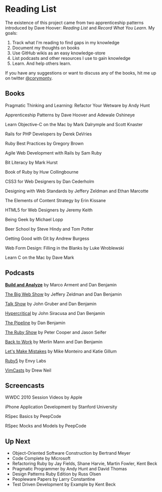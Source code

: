 # Reading List

The existence of this project came from two apprenticeship patterns introduced by Dave Hoover: _Reading List_ and _Record What You Learn_. My goals:

1. Track what I'm reading to find gaps in my knowledge
2. Document my thoughts on books
3. Use GitHub wikis as an easy knowledge-store
4. List podcasts and other resources I use to gain knowledge
5. Learn. And help others learn.

If you have any suggestions or want to discuss any of the books, hit me up on twitter [@corymonty][1].

[1]: http://www.twitter.com/corymonty "You should follow me on twitter"


## Books

Pragmatic Thinking and Learning: Refactor Your Wetware by Andy Hunt

Apprenticeship Patterns by Dave Hoover and Adewale Oshineye

Learn Objective-C on the Mac by Mark Dalrymple and Scott Knaster

Rails for PHP Developers by Derek DeVries

Ruby Best Practices by Gregory Brown

Agile Web Development with Rails by Sam Ruby

Bit Literacy by Mark Hurst

Book of Ruby by Huw Collingbourne

CSS3 for Web Designers by Dan Cederholm

Designing with Web Standards by Jeffery Zeldman and Ethan Marcotte

The Elements of Content Strategy by Erin Kissane

HTML5 for Web Designers by Jeremy Keith

Being Geek by Michael Lopp

Beer School by Steve Hindy and Tom Potter

Getting Good with Git by Andrew Burgess

Web Form Design: Filling in the Blanks by Luke Wroblewski

Learn C on the Mac by Dave Mark

## Podcasts

[**Build and Analyze**][1] by Marco Arment and Dan Benjamin

[The Big Web Show][2] by Jeffery Zeldman and Dan Benjamin

[Talk Show][3] by John Gruber and Dan Benjamin

[Hypercritical][4] by John Siracusa and Dan Benjamin

[The Pipeline][5] by Dan Benjamin

[The Ruby Show][6] by Peter Cooper and Jason Seifer

[Back to Work][7] by Merlin Mann and Dan Benjamin

[Let's Make Mistakes][8] by Mike Monteiro and Katie Gillum

[Ruby5][9] by Envy Labs

[VimCasts][10] by Drew Neil


[1]: http://5by5.tv/buildanalyze
[2]: http://5by5.tv/bigwebshow
[3]: http://5by5.tv/talkshow
[4]: http://5by5.tv/hypercritical
[5]: http://5by5.tv/pipeline
[6]: http://rubyshow.com/
[7]: http://5by5.tv/b2w
[8]: http://5by5.tv/mistakes
[9]: http://ruby5.envylabs.com/
[10]: http://vimcasts.org/

## Screencasts

WWDC 2010 Session Videos by Apple

iPhone Application Development by Stanford University

RSpec Basics by PeepCode

RSpec Mocks and Models by PeepCode

## Up Next

* Object-Oriented Software Construction by Bertrand Meyer
* Code Complete by Microsoft
* Refactoring Ruby by Jay Fields, Shane Harvie, Martin Fowler, Kent Beck
* Pragmatic Programmer by Andy Hunt and David Thomas
* Design Patterns Ruby Edition by Russ Olsen
* Peopleware Papers by Larry Constantine
* Test Driven Development by Example by Kent Beck
